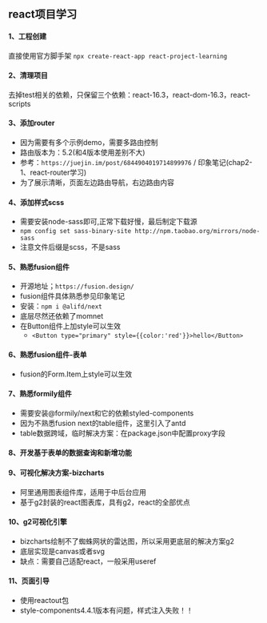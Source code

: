 ## react项目学习
#### 1、工程创建
直接使用官方脚手架 `npx create-react-app react-project-learning`

#### 2、清理项目
去掉test相关的依赖，只保留三个依赖：react-16.3，react-dom-16.3，react-scripts

#### 3、添加router
+ 因为需要有多个示例demo，需要多路由控制
+ 路由版本为：5.2(和4版本使用差别不大)
+ 参考：`https://juejin.im/post/6844904019714899976` / 印象笔记(chap2-1、react-router学习)
+ 为了展示清晰，页面左边路由导航，右边路由内容

#### 4、添加样式scss
+ 需要安装node-sass即可,正常下载好慢，最后制定下载源
+ `npm config set sass-binary-site http://npm.taobao.org/mirrors/node-sass`
+ 注意文件后缀是scss，不是sass

#### 5、熟悉fusion组件
+ 开源地址；`https://fusion.design/`
+ fusion组件具体熟悉参见印象笔记
+ 安装：`npm i @alifd/next`
+ 底层尽然还依赖了momnet
+ 在Button组件上加style可以生效
    + `<Button type="primary" style={{color:'red'}}>hello</Button>`

#### 6、熟悉fusion组件-表单
+ fusion的Form.Item上style可以生效


#### 7、熟悉formily组件
+ 需要安装@formily/next和它的依赖styled-components
+ 因为不熟悉fusion next的table组件，这里引入了antd
+ table数据跨域，临时解决方案：在package.json中配置proxy字段

#### 8、开发基于表单的数据查询和新增功能

#### 9、可视化解决方案-bizcharts
+ 阿里通用图表组件库，适用于中后台应用
+ 基于g2封装的react图表库，具有g2，react的全部优点

#### 10、g2可视化引擎
+ bizcharts绘制不了蜘蛛网状的雷达图，所以采用更底层的解决方案g2
+ 底层实现是canvas或者svg
+ 缺点：需要自己适配react，一般采用useref

#### 11、页面引导
+ 使用reactout包
+ style-components4.4.1版本有问题，样式注入失败！！

